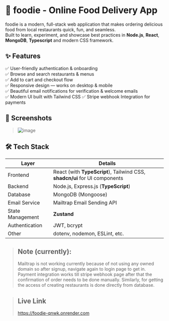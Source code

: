 
# 🍔 foodie - Online Food Delivery App

foodie is a modern, full-stack web application that makes ordering delicious food from local restaurants quick, fun, and seamless.  
Built to learn, experiment, and showcase best practices in **Node.js**, **React**, **MongoDB**,  **Typescript** and modern CSS framework.

## ✨ Features

✅ User-friendly authentication & onboarding  
✅ Browse and search restaurants & menus  
✅ Add to cart and checkout flow  
✅ Responsive design — works on desktop & mobile  
✅ Beautiful email notifications for verification & welcome emails  
✅ Modern UI built with Tailwind CSS 
✅ Stripe webhook Integration for payments

## 📸 Screenshots

> ![image](https://github.com/user-attachments/assets/8645b5d2-5950-4c83-99fa-954e3c2d5dbe)



## 🛠 Tech Stack

| Layer          | Details                                                                    |
|---------------------|----------------------------------------------------------------------------|
| Frontend       | React (with **TypeScript**), Tailwind CSS, **shadcn/ui** for UI components                                                    
| Backend        | Node.js, Express.js (**TypeScript**)                                                 
| Database       | MongoDB (Mongoose)                                                        
| Email Service  | Mailtrap Email Sending API 
|State Management| **Zustand**
| Authentication | JWT, bcrypt                                                          
| Other          | dotenv, nodemon, ESLint, etc.                                              

>##  Note (currently):
> Mailtrap is not working currently because of not using any owned domain so after signup, navigate again to login page to get in.
> Payment integration works till stripe webhook page after that the confirmation of order needs to be done manually.
> Similarly, for getting the access of creating restaurants is done directly from database.

>## Live Link
> https://foodie-qnwk.onrender.com